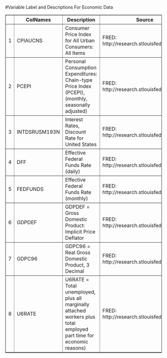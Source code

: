 #Variable Label and Descriptions For Economic Data <!-- html table generated in R 3.0.1 by xtable 1.7-1 package -->
<!-- Thu May 30 15:59:14 2013 -->
<TABLE border=1>
<TR> <TH>  </TH> <TH> ColNames </TH> <TH> Description </TH> <TH> Source </TH>  </TR>
  <TR> <TD align="right"> 1 </TD> <TD> CPIAUCNS </TD> <TD> Consumer Price Index for All Urban Consumers: All Items </TD> <TD> FRED: http://research.stlouisfed.org/fred2/ </TD> </TR>
  <TR> <TD align="right"> 2 </TD> <TD> PCEPI </TD> <TD> Personal Consumption Expenditures: Chain-type Price Index (PCEPI), (monthly, seasonally adjusted) </TD> <TD> FRED: http://research.stlouisfed.org/fred2/ </TD> </TR>
  <TR> <TD align="right"> 3 </TD> <TD> INTDSRUSM193N </TD> <TD> Interest Rates, Discount Rate for United States </TD> <TD> FRED: http://research.stlouisfed.org/fred2/ </TD> </TR>
  <TR> <TD align="right"> 4 </TD> <TD> DFF </TD> <TD> Effective Federal Funds Rate (daily) </TD> <TD> FRED: http://research.stlouisfed.org/fred2/ </TD> </TR>
  <TR> <TD align="right"> 5 </TD> <TD> FEDFUNDS </TD> <TD> Effective Federal Funds Rate (monthly) </TD> <TD> FRED: http://research.stlouisfed.org/fred2/ </TD> </TR>
  <TR> <TD align="right"> 6 </TD> <TD> GDPDEF </TD> <TD> GDPDEF = Gross Domestic Product: Implicit Price Deflator </TD> <TD> FRED: http://research.stlouisfed.org/fred2/ </TD> </TR>
  <TR> <TD align="right"> 7 </TD> <TD> GDPC96 </TD> <TD> GDPC96 = Real Gross Domestic Product, 3 Decimal </TD> <TD> FRED: http://research.stlouisfed.org/fred2/ </TD> </TR>
  <TR> <TD align="right"> 8 </TD> <TD> U6RATE </TD> <TD> U6RATE = Total unemployed, plus all marginally attached workers plus total employed part time for economic reasons) </TD> <TD> FRED: http://research.stlouisfed.org/fred2/ </TD> </TR>
   </TABLE>
